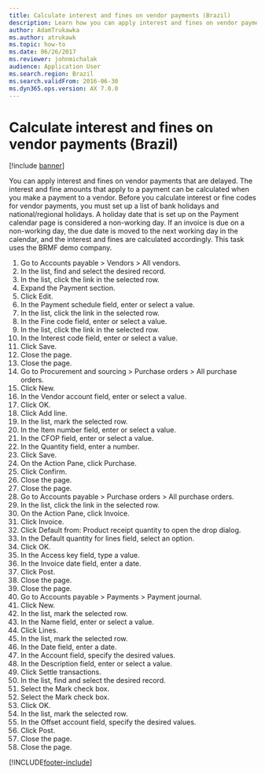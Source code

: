 ```yaml
---
title: Calculate interest and fines on vendor payments (Brazil)
description: Learn how you can apply interest and fines on vendor payments that are delayed, including a step-by-step process using the BRMF demo company.
author: AdamTrukawka
ms.author: atrukawk
ms.topic: how-to
ms.date: 06/26/2017
ms.reviewer: johnmichalak
audience: Application User
ms.search.region: Brazil
ms.search.validFrom: 2016-06-30
ms.dyn365.ops.version: AX 7.0.0
---
```


# Calculate interest and fines on vendor payments (Brazil)

[!include [banner](../../includes/banner.md)]

You can apply interest and fines on vendor payments that are delayed. The interest and fine amounts that apply to a payment can be calculated when you make a payment to a vendor. Before you calculate interest or fine codes for vendor payments, you must set up a list of bank holidays and national/regional holidays. A holiday date that is set up on the Payment calendar page is considered a non-working day. If an invoice is due on a non-working day, the due date is moved to the next working day in the calendar, and the interest and fines are calculated accordingly. This task uses the BRMF demo company.

1. Go to Accounts payable > Vendors > All vendors.
2. In the list, find and select the desired record.
3. In the list, click the link in the selected row.
4. Expand the Payment section.
5. Click Edit.
6. In the Payment schedule field, enter or select a value.
7. In the list, click the link in the selected row.
8. In the Fine code field, enter or select a value.
9. In the list, click the link in the selected row.
10. In the Interest code field, enter or select a value.
11. Click Save.
12. Close the page.
13. Close the page.
14. Go to Procurement and sourcing > Purchase orders > All purchase orders.
15. Click New.
16. In the Vendor account field, enter or select a value.
17. Click OK.
18. Click Add line.
19. In the list, mark the selected row.
20. In the Item number field, enter or select a value.
21. In the CFOP field, enter or select a value.
22. In the Quantity field, enter a number.
23. Click Save.
24. On the Action Pane, click Purchase.
25. Click Confirm.
26. Close the page.
27. Close the page.
28. Go to Accounts payable > Purchase orders > All purchase orders.
29. In the list, click the link in the selected row.
30. On the Action Pane, click Invoice.
31. Click Invoice.
32. Click Default from: Product receipt quantity to open the drop dialog.
33. In the Default quantity for lines field, select an option.
34. Click OK.
35. In the Access key field, type a value.
36. In the Invoice date field, enter a date.
37. Click Post.
38. Close the page.
39. Close the page.
40. Go to Accounts payable > Payments > Payment journal.
41. Click New.
42. In the list, mark the selected row.
43. In the Name field, enter or select a value.
44. Click Lines.
45. In the list, mark the selected row.
46. In the Date field, enter a date.
47. In the Account field, specify the desired values.
48. In the Description field, enter or select a value.
49. Click Settle transactions.
50. In the list, find and select the desired record.
51. Select the Mark check box.
52. Select the Mark check box.
53. Click OK.
54. In the list, mark the selected row.
55. In the Offset account field, specify the desired values.
56. Click Post.
57. Close the page.
58. Close the page.



[!INCLUDE[footer-include](../../../includes/footer-banner.md)]
